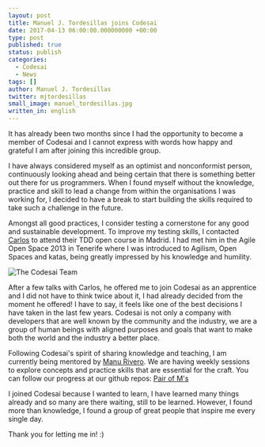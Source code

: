 ```yaml
---
layout: post
title: Manuel J. Tordesillas joins Codesai
date: 2017-04-13 06:00:00.000000000 +00:00
type: post
published: true
status: publish
categories:
  - Codesai
  - News
tags: []
author: Manuel J. Tordesillas
twitter: mjtordesillas
small_image: manuel_tordesillas.jpg
written_in: english
---
```


It has already been two months since I had the opportunity to become a member of Codesai and I cannot express with words how happy and grateful I am after joining this incredible group.

I have always considered myself as an optimist and nonconformist person, continuously looking ahead and being certain that there is something better out there for us programmers. When I found myself without the knowledge, practice and skill to lead a change from within the organisations I was working for, I decided to have a break to start building the skills required to take such a challenge in the future.

Amongst all good practices, I consider testing a cornerstone for any good and sustainable development. To improve my testing skills, I contacted [Carlos](https://twitter.com/carlosble) to attend their TDD open course in Madrid. I had met him in the Agile Open Space 2013 in Tenerife where I was introduced to Agilism, Open Spaces and katas, being greatly impressed by his knowledge and humility.

<img src="/assets/codesai_at_full.jpg" alt="The Codesai Team">

After a few talks with Carlos, he offered me to join Codesai as an apprentice and I did not have to think twice about it, I had already decided from the moment he offered! I have to say, it feels like one of the best decisions I have taken in the last few years. Codesai is not only a company with developers that are well known by the community and the industry, we are a group of human beings with aligned purposes and goals that want to make both the world and the industry a better place.

Following Codesai's spirit of sharing knowledge and teaching, I am currently being mentored by [Manu Rivero](http://twitter.com/trikitrok). We are having weekly sessions to explore concepts and practice skills that are essential for the craft. You can follow our progress at our github repos: [Pair of M's](http://github.com/pair-of-ms)

I joined Codesai because I wanted to learn, I have learned many things already and so many are there waiting, still to be learned. However, I found more than knowledge, I found a group of great people that inspire me every single day.

Thank you for letting me in! :)